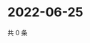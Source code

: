# 2022-06-25

共 0 条

<!-- BEGIN WEIBO -->
<!-- 最后更新时间 Sat Jun 25 2022 06:15:07 GMT+0800 (China Standard Time) -->

<!-- END WEIBO -->
